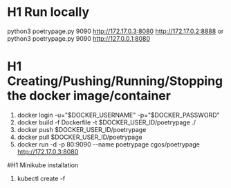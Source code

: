 # H1 Run locally
python3 poetrypage.py 9090  http://172.17.0.3:8080 http://172.17.0.2:8888
or
python3 poetrypage.py 9090 http://127.0.0.1:8080

# H1 Creating/Pushing/Running/Stopping the docker image/container
1. docker login -u="$DOCKER_USERNAME" -p="$DOCKER_PASSWORD"
2. docker build -f Dockerfile -t $DOCKER_USER_ID/poetrypage ./
3. docker push $DOCKER_USER_ID/poetrypage
4. docker pull $DOCKER_USER_ID/poetrypage
5. docker run -d -p 80:9090 --name poetrypage cgos/poetrypage http://172.17.0.3:8080

#H1 Minikube installation
1. kubectl create -f 
